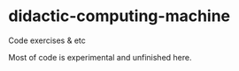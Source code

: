 # didactic-computing-machine
Code exercises & etc

Most of code is experimental and unfinished here.